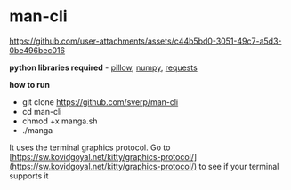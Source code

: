# man-cli
https://github.com/user-attachments/assets/c44b5bd0-3051-49c7-a5d3-0be496bec016

**python libraries required** - [pillow](https://pypi.org/project/pillow/), [numpy](https://pypi.org/project/numpy/), [requests](https://pypi.org/project/requests/)

**how to run**

 - git clone https://github.com/sverp/man-cli
 - cd man-cli
 - chmod +x manga.sh
 - ./manga
 

It uses the terminal graphics protocol. Go to [https://sw.kovidgoyal.net/kitty/graphics-protocol/](https://sw.kovidgoyal.net/kitty/graphics-protocol/) to see if your terminal supports it

